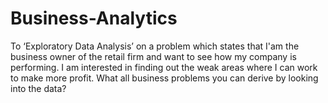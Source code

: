 # Business-Analytics
To ‘Exploratory Data Analysis’ on a problem which states that I'am the business owner of the retail firm and want to see how my company is performing. I am interested in finding out the weak areas where I can work to make more profit. What all business problems you can derive by looking into the data?
